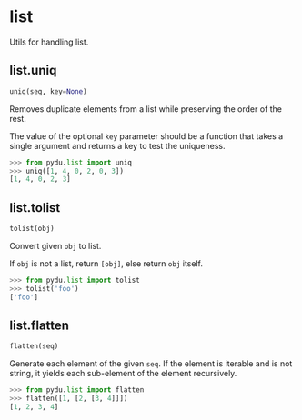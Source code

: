 # list

Utils for handling list.

## list.uniq
```python
uniq(seq, key=None)
```

Removes duplicate elements from a list while preserving the order of the rest.

The value of the optional `key` parameter should be a function that
takes a single argument and returns a key to test the uniqueness.

```python
>>> from pydu.list import uniq
>>> uniq([1, 4, 0, 2, 0, 3])
[1, 4, 0, 2, 3]
```


## list.tolist
```python
tolist(obj)
```

Convert given `obj` to list.

If `obj` is not a list, return `[obj]`, else return `obj` itself.

```python
>>> from pydu.list import tolist
>>> tolist('foo')
['foo']
```


## list.flatten
```python
flatten(seq)
```

Generate each element of the given `seq`. If the element is iterable and
is not string, it yields each sub-element of the element recursively.

```python
>>> from pydu.list import flatten
>>> flatten([1, [2, [3, 4]]])
[1, 2, 3, 4]
```

